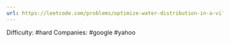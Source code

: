 ```yaml
---
url: https://leetcode.com/problems/optimize-water-distribution-in-a-village
---
```


Difficulty: #hard
Companies: #google #yahoo